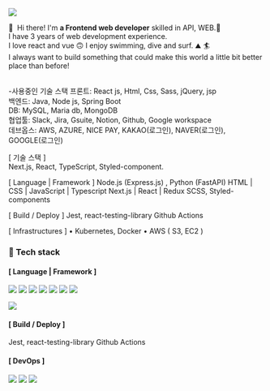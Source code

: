 <p>
  <a href="mailto:junghoon0112@gmail.com" target="_blank"><img src="https://img.shields.io/badge/junghoon0112@gmail.com-EA4335?style=flat-square&logo=Gmail&logoColor=white"/></a>
</p>

<p>
  👋&nbsp; Hi there! I'm <b>a Frontend web developer</b> skilled in API, WEB.🚀<br/>
  I have 3 years of web development experience.<br/>
  I love react and vue 🙃
  I enjoy swimming, dive and surf. ⛰ 🏄<br/>
  I always want to build something that could make this world a little bit better place than before! <br/><br/>
</p>

-사용중인 기술 스택
프론트: React js, Html, Css, Sass, jQuery, jsp<br/>
백엔드: Java, Node js, Spring Boot<br/>
DB: MySQL, Maria db, MongoDB<br/>
협업툴: Slack, Jira, Gsuite, Notion, Github, Google workspace<br/>
데브옵스: AWS, AZURE, NICE PAY, KAKAO(로그인), NAVER(로그인), GOOGLE(로그인)

[ 기술 스택 ]   
Next.js, React, TypeScript, Styled-component. 

[ Language | Framework ]
Node.js (Express.js) , Python (FastAPI) 
HTML | CSS | JavaScript | Typescript
Next.js | React | Redux
SCSS, Styled-components

[ Build / Deploy ]
Jest, react-testing-library
Github Actions

[ Infrastructures ]
• Kubernetes, Docker
• AWS ( S3, EC2 )

### 💪 Tech stack
#### [ Language | Framework ]
<p>
  <img src="https://img.shields.io/badge/React-61DAFB?style=flat-square&logo=React&logoColor=black"/>
  <img src="https://img.shields.io/badge/Vue-4FC08D?style=flat-square&logo=Vue.js&logoColor=black"/>
  <img src="https://img.shields.io/badge/Javascript-F7DF1E?style=flat-square&logo=Javascript&logoColor=black"/>
  <img src="https://img.shields.io/badge/jQuery-0769AD?style=flat-square&logo=jQuery&logoColor=black"/>
  <img src="https://img.shields.io/badge/HTML5-E34F26?style=flat-square&logo=HTML5&logoColor=black"/>
  <img src="https://img.shields.io/badge/CSS3-1572B6?style=flat-square&logo=CSS3&logoColor=black"/>
  <img src="https://img.shields.io/badge/Sass-CC6699?style=flat-square&logo=Sass&logoColor=black"/>
  
</p>
<p>
  <img src="https://img.shields.io/badge/TypeScript-3178C6?style=flat-square&logo=TypeScript&logoColor=white"/>
</p>

#### [ Build / Deploy ]
Jest, react-testing-library
Github Actions

#### [ DevOps ]
<p>
  <img src="https://img.shields.io/badge/Git-F05032?style=flat-square&logo=Git&logoColor=white"/>
  <img src="https://img.shields.io/badge/Amazon AWS-FF9900?style=flat-square&logo=Amazon-AWS&logoColor=white"/>
  <img src="https://img.shields.io/badge/Amazon S3-569A31?style=flat-square&logo=Amazon-S3&logoColor=white"/>
</p>
